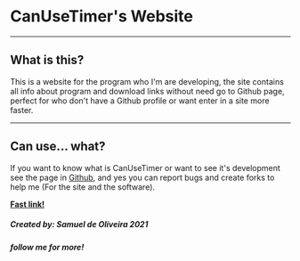# CanUseTimer's Website

---
## What is this?
This is a website for the program who I'm are
developing, the site contains all info about
program and download links without need go to
Github page, perfect for who don't have a Github
profile or want enter in a site more faster.

---
## Can use... what?
If you want to know what is CanUseTimer or want
to see it's development see the page in [Github](https://github.com/Samuel-de-Oliveira/CanUseTimer),
and yes you can report bugs and create forks to
help me (For the site and the software).

[**Fast link!**](https://samuel-de-oliveira.github.io/CanUseTimer-Web/download.html)

##### Created by: *Samuel de Oliveira 2021*
##### follow me for more!
